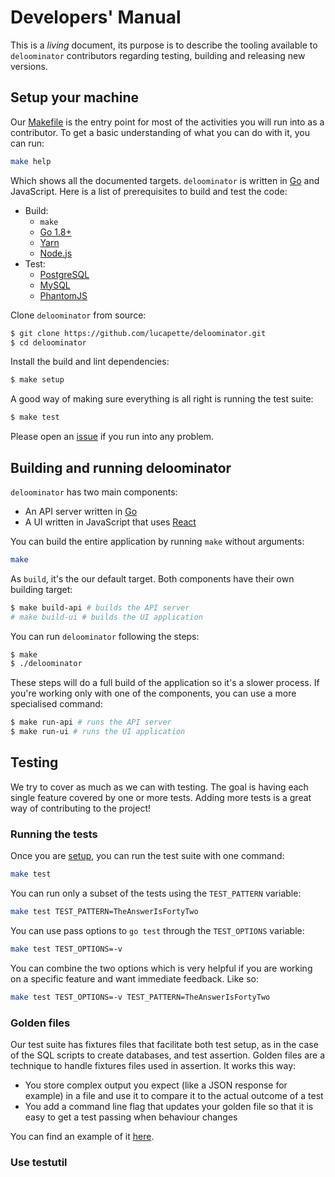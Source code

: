 # Developers' Manual

This is a _living_ document, its purpose is to describe the tooling available
to `deloominator` contributors regarding testing, building and releasing new
versions.

## Setup your machine

Our [Makefile](/Makefile) is the entry point for most of the activities you
will run into as a contributor. To get a basic understanding of what you can
do with it, you can run:

```sh
make help
```

Which shows all the documented targets. `deloominator` is written in
[Go](https://golang.org/) and JavaScript. Here is a list of prerequisites to
build and test the code:

* Build:
  * `make`
  * [Go 1.8+](http://golang.org/doc/install)
  * [Yarn](https://yarnpkg.com/en/)
  * [Node.js](https://nodejs.org/en/)
* Test:
  * [PostgreSQL](https://www.postgresql.org/)
  * [MySQL](https://www.mysql.com/)
  * [PhantomJS](http://phantomjs.org/)

Clone `deloominator` from source:

```sh
$ git clone https://github.com/lucapette/deloominator.git
$ cd deloominator
```

Install the build and lint dependencies:

```sh
$ make setup
```

A good way of making sure everything is all right is running the test suite:

```sh
$ make test
```

Please open an [issue](https://github.com/lucapette/deloominator/issues/new)
if you run into any problem.

## Building and running deloominator

`deloominator` has two main components:

- An API server written in [Go](https::/golang.org)
- A UI written in JavaScript that uses [React](https://facebook.github.io/react/)

You can build the entire application by running `make` without arguments:

```sh
make
```

As `build`, it's the our default target. Both components have their own
building target:

```sh
$ make build-api # builds the API server
# make build-ui # builds the UI application
```

You can run `deloominator` following the steps:

```sh
$ make
$ ./deloominator
```

These steps will do a full build of the application so it's a slower process.
If you're working only with one of the components, you can use a more
specialised command:

```sh
$ make run-api # runs the API server
$ make run-ui # runs the UI application
```

## Testing

We try to cover as much as we can with testing. The goal is having each single
feature covered by one or more tests. Adding more tests is a great way of
contributing to the project!

### Running the tests

Once you are [setup](#setup-your-machine), you can run the test suite with one
command:

```sh
make test
```

You can run only a subset of the tests using the `TEST_PATTERN` variable:

```sh
make test TEST_PATTERN=TheAnswerIsFortyTwo
```

You can use pass options to `go test` through the `TEST_OPTIONS` variable:

```sh
make test TEST_OPTIONS=-v
```

You can combine the two options which is very helpful if you are working on a
specific feature and want immediate feedback. Like so:

```sh
make test TEST_OPTIONS=-v TEST_PATTERN=TheAnswerIsFortyTwo
```

### Golden files

Our test suite has fixtures files that facilitate both test setup, as in the
case of the SQL scripts to create databases, and test assertion. Golden files
are a technique to handle fixtures files used in assertion. It works this way:

- You store complex output you expect (like a JSON response for example) in a
  file and use it to compare it to the actual outcome of a test
- You add a command line flag that updates your golden file so that it is easy
  to get a test passing when behaviour changes

You can find an example of it [here](/api/graphql_test.go).

### Use testutil
